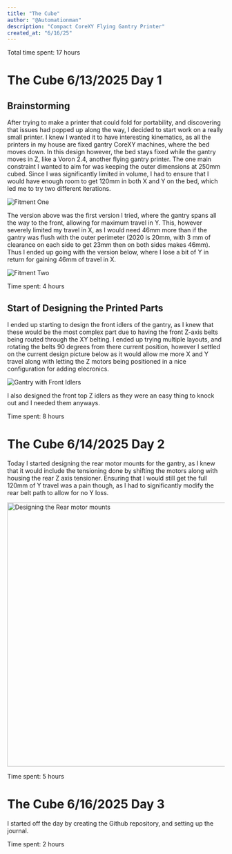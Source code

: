 ```yaml
---
title: "The Cube"
author: "@Automationman"
description: "Compact CoreXY Flying Gantry Printer"
created_at: "6/16/25"
---
```


Total time spent: 17 hours

# The Cube 6/13/2025 Day 1
## Brainstorming
After trying to make a printer that could fold for portability, and discovering that issues had popped up along the way, I decided to start work on a really small printer. I knew I wanted it to have interesting kinematics, as all the printers in my house are fixed gantry CoreXY machines, where the bed moves down. In this design however, the bed stays fixed while the gantry moves in Z, like a Voron 2.4, another flying gantry printer. The one main constraint I wanted to aim for was keeping the outer dimensions at 250mm cubed. Since I was significantly limited in volume, I had to ensure that I would have enough room to get 120mm in both X and Y on the bed, which led me to try two different iterations.

![Fitment One](https://github.com/user-attachments/assets/8f15e5fd-ae87-4ac7-8d6a-c5b417afac1a)

The version above was the first version I tried, where the gantry spans all the way to the front, allowing for maximum travel in Y. This, however severely limited my travel in X, as I would need 46mm more than if the gantry was flush with the outer perimeter (2020 is 20mm, with 3 mm of clearance on each side to get 23mm then on both sides makes 46mm). Thus I ended up going with the version below, where I lose a bit of Y in return for gaining 46mm of travel in X.

![Fitment Two](https://github.com/user-attachments/assets/7e45e45d-1ca4-4de9-bf22-e535bc92acef)

Time spent: 4 hours

## Start of Designing the Printed Parts

I ended up starting to design the front idlers of the gantry, as I knew that these would be the most complex part due to having the front Z-axis belts being routed through the XY belting. I ended up trying multiple layouts, and rotating the belts 90 degrees from there current position, however I settled on the current design picture below as it would allow me more X and Y travel along with letting the Z motors being positioned in a nice configuration for adding elecronics.

![Gantry with Front Idlers](https://github.com/user-attachments/assets/2c9c67de-e0a3-45e9-9b81-0221a64c81a9)

I  also designed the front top Z idlers as they were an easy thing to knock out and I needed them anyways.

Time spent: 8 hours

# The Cube 6/14/2025 Day 2

Today I started designing the rear motor mounts for the gantry, as I knew that it would include the tensioning done by shifting the motors along with housing the rear Z axis tensioner. Ensuring that I would still get the full 120mm of Y travel was a pain though, as I had to significantly modify the rear belt path to allow for no Y loss.

<img width="611" alt="Designing the Rear motor mounts" src="https://github.com/user-attachments/assets/20ea4e78-ec64-43bc-b6b6-1a5ff5ddac58" />

Time spent: 5 hours

# The Cube 6/16/2025 Day 3

I started off the day by creating the Github repository, and setting up the journal.

Time spent: 2 hours
